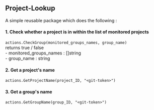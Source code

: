 ## Project-Lookup

A simple reusable package which does the following :

#### 1. Check whether a project is in within the list of monitored projects

``` actions.CheckGroup(monitored_groups_names, group_name)  ``` <br>
       returns true / false <br>
        - monitored_groups_names : []string <br>
        - group_name              : string <br>

#### 2. Get a project's name

``` actions.GetProjectName(project_ID, "<git-token>") ```

#### 3. Get a group's name

``` actions.GetGroupName(group_ID, "<git-token>") ```
